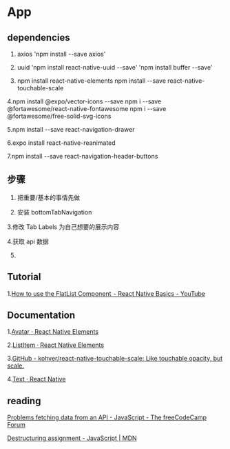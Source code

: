 # App

## dependencies

1. axios 'npm install --save axios'

2. uuid 'npm install react-native-uuid --save'
   'npm install buffer --save'
3. npm install react-native-elements
   npm install --save react-native-touchable-scale

<!-- icons -->

4.npm install @expo/vector-icons --save
npm i --save @fortawesome/react-native-fontawesome
npm i --save @fortawesome/free-solid-svg-icons

5.npm install --save react-navigation-drawer

6.expo install react-native-reanimated

7.npm install --save react-navigation-header-buttons

## 步骤

1. 把重要/基本的事情先做

2. 安装 bottomTabNavigation

3.修改 Tab Labels 为自己想要的展示内容

4.获取 api 数据

5.

## Tutorial

1.[How to use the FlatList Component  - React Native Basics - YouTube](https://www.youtube.com/watch?v=r-ENJLGrd3s)

## Documentation

1.[Avatar · React Native Elements](https://react-native-training.github.io/react-native-elements/docs/avatar.html)

2.[ListItem · React Native Elements](https://react-native-training.github.io/react-native-elements/docs/listitem.html)

3.[GitHub - kohver/react-native-touchable-scale: Like touchable opacity, but scale.](https://github.com/kohver/react-native-touchable-scale)

4.[Text · React Native](https://facebook.github.io/react-native/docs/text#style)

## reading

[Problems fetching data from an API - JavaScript - The freeCodeCamp Forum](https://www.freecodecamp.org/forum/t/problems-fetching-data-from-an-api/227186/5)

[Destructuring assignment - JavaScript | MDN](https://developer.mozilla.org/en-US/docs/Web/JavaScript/Reference/Operators/Destructuring_assignment)

